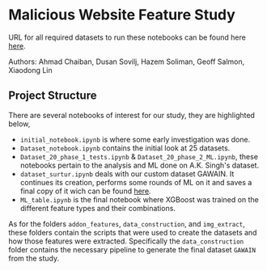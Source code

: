 # Malicious Website Feature Study 

URL for all required datasets to run these notebooks can be found here  <a href="https://drive.google.com/drive/folders/11gqS36uV3bdLvuxeI4cZ2GlKukoLbuzW?usp=sharing" target="_blank">here<a>.

Authors: Ahmad Chaiban, Dusan Sovilj, Hazem Soliman, Geoff Salmon, Xiaodong Lin

## Project Structure 

There are several notebooks of interest for our study, they are highlighted below, 

* `initial_notebook.ipynb` is where some early investigation was done. 
* `Dataset_notebook.ipynb` contains the initial look at 25 datasets. 
* `Dataset_20_phase_1_tests.ipynb` &  `Dataset_20_phase_2_ML.ipynb`, these notebooks pertain to the analysis and ML done on A.K. Singh's dataset. 
* `dataset_surtur.ipynb` deals with our custom dataset GAWAIN. It continues its creation, performs some rounds of ML on it and saves a final copy of it wich can be found <a href="https://drive.google.com/drive/folders/1Uk03X8vFIIMRaOT9oFUhs7JuSnR6OVd0?usp=sharing" target="_blank">here<a>.
* `ML_table.ipynb` is the final notebook where XGBoost was trained on the different feature types and their combinations. 


As for the folders `addon_features`, `data_construction`, and `img_extract`, these folders contain the scripts that were used to create the datasets and how those features were extracted. Specifically the `data_construction` folder contains the necessary pipeline to generate the final dataset `GAWAIN` from the study. 
